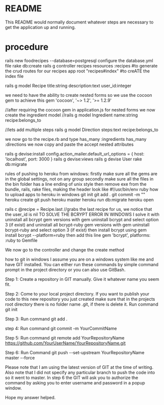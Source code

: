 # README

This README would normally document whatever steps are necessary to get the
application up and running.

procedure
=========
rails new foodrecipes --database=postgresql
configure the database.yml file
rake db:create
rails g controller recipes
resources :recipes #to generate the crud routes for our recipes app
root "recipes#index" #to creATE the index file

rails g model Recipe title:string description:text user_id:integer


we need to have the ability to create nested forms
so we use the cocoon gem to achieve this
gem 'cocoon', '~> 1.2', '>= 1.2.9'

//after requiring the cocoon gem  in application.js for nested forms we now create the ingredient model
//rails g model Ingredient name:string recipe:belongs_to

//lets add multiple steps
rails g model Direction steps:text recipe:belongs_to

we now go to the recipe.rb
and type 
has_many :ingredients
has_many :directions
we now copy and paste the accept nested attributes

 rails g devise:install
  config.action_mailer.default_url_options = { host: 'localhost', port: 3000 }
  rails g devise:views
  rails g devise User
  rake db:migrate
  
  rules of pushing to heroku from windows:
  firstly make sure all the gems are in the global settings, not on any group
  secondly make sure all the files in the bin folder has a line ending of unix style
  then remove exe from the bundle, rails, rake files, making the header look like #!/usr/bin/env ruby 
  how to upload apps to heroku in windows
  git init
  git add .
  git commit -m ""
  heroku create <name of app>
  git push heroku master
  heroku run db:migrate
 heroku open

  rails c
  @recipe = Recipe.last //grabs the last recipe for us, we notice that the user_id is nil
  TO SOLVE THE BCRYPT ERROR IN WINDOWS
  I solve it with uninstall all bcrypt gem versions with gem uninstall bcrypt and select option 3 (if exist) and uninstall all bcrypt-ruby gem versions with gem uninstall bcrypt-ruby and select option 3 (if exist) then install bcrypt using gem install bcrypt --platform=ruby then add this line gem 'bcrypt', platforms: :ruby to Gemfile

  We now go to the controller and change the create method
  
  
  how to git in windows
  I assume you are on a windows system like me and have GIT installed. You can either run these commands by simple command prompt in the project directory or you can also use GitBash.

Step 1: Create a repository in GIT manually. Give it whatever name you seem fit.

Step 2: Come to your local project directory. If you want to publish your code to this new repository you just created make sure that in the projects root directory there is no folder name .git, if there is delete it. Run command git init

Step 3: Run command git add .

step 4: Run command git commit -m YourCommitName

Step 5: Run command git remote add YourRepositoryName https://github.com/YourUserName/YourRepositoryName.git

Step 6: Run Command git push --set-upstream YourRepositoryName master --force

Please note that I am using the latest version of GIT at the time of writing. Also note that I did not specify any particular branch to push the code into so it went to master. In step 6 the GIT will ask you to authorize the command by asking you to enter username and password in a popup window.

Hope my answer helped.
  

